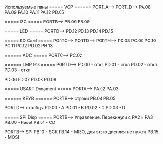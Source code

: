 Используемые пины
===== VCP ======
PORT_A-->
PORT_D-->
PA.08 
PA.09
PA.10
PA.11 
PA.12
PD.05 

===== I2C =====
PORTB-->
PB.06
PB.09

===== LED =====
PORTD-->
PD.12
PD.13
PD.14
PD.15

===== SD Card =====
PORTC-->
PORTD-->
PORTH-->
PC.08 
PC.09 
PC.10 
PC.11 
PC.12 
PD.02 
PH.13

====== ADC =====
PORTC-->
PC.02

====== LMP 91k =====
PORTD-->
PD.00 - откл
PD.01 - откл
PD.02 - откл
PD.03 - откл

PD.06
PD.07
PD.08
PD.09

===== USART Dynament =====
PORTA-->
PA.02
PA.03

====== KEYB ======
PORTB--> строки
PB.04
PB.05

PORTD--> столбцы
PD.00 - A
PD.01 - B
PD.02 - C
PD.03 - D

===== SPI Disp =====
PORTB--> Управление. 
Перекинули с PA2 и PA3
PB.00 - Reset
PB.01 - CD

PORTB--> SPI
PB.10 - SCK
PB.14 - MISO, для этого дисплея не нужен
PB.15 - MOSI

